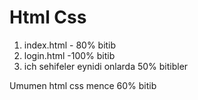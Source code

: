  
#   Html Css 

1. index.html - 80% bitib
2. login.html -100% bitib
3. ich sehifeler eynidi onlarda 50% bitibler

Umumen html css mence 60% bitib 
